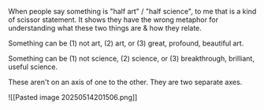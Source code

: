 When people say something is "half art" / "half science", to me that is a kind of scissor statement. It shows they have the wrong metaphor for understanding what these two things are & how they relate.

Something can be (1) not art, (2) art, or (3) great, profound, beautiful art.

Something can be (1) not science, (2) science, or (3) breakthrough, brilliant, useful science. 

These aren't on an axis of one to the other. They are two separate axes. 

![[Pasted image 20250514201506.png]]